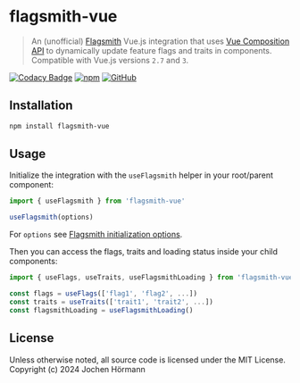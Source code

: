 # flagsmith-vue

> An (unofficial) [Flagsmith](https://www.flagsmith.com) Vue.js integration that uses [Vue Composition API](https://vuejs.org/guide/extras/composition-api-faq.html) to dynamically update feature flags and traits in components. Compatible with Vue.js versions `2.7` and `3`.

[![Codacy Badge](https://api.codacy.com/project/badge/Grade/8a4427a355a14722b0c47153ed7c5b5e)](https://app.codacy.com/gh/jhoermann/flagsmith-vue?utm_source=github.com&utm_medium=referral&utm_content=jhoermann/flagsmith-vue&utm_campaign=Badge_Grade)
[![npm](https://img.shields.io/npm/v/flagsmith-vue?color=red)](https://www.npmjs.com/package/flagsmith-vue) [![GitHub](https://img.shields.io/github/package-json/v/jhoermann/flagsmith-vue?color=blue&logo=github)](https://github.com/jhoermann/flagsmith-vue)

## Installation

```bash
npm install flagsmith-vue
```

## Usage

Initialize the integration with the `useFlagsmith` helper in your root/parent component:

```ts
import { useFlagsmith } from 'flagsmith-vue'

useFlagsmith(options)
```

For `options` see [Flagsmith initialization options](https://docs.flagsmith.com/clients/javascript#initialisation-options).

Then you can access the flags, traits and loading status inside your child components:

```ts
import { useFlags, useTraits, useFlagsmithLoading } from 'flagsmith-vue'

const flags = useFlags(['flag1', 'flag2', ...])
const traits = useTraits(['trait1', 'trait2', ...])
const flagsmithLoading = useFlagsmithLoading()
```

## License

Unless otherwise noted, all source code is licensed under the MIT License.  
Copyright (c) 2024 Jochen Hörmann

